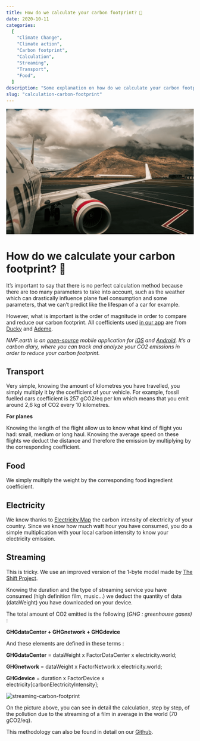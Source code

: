 ```yaml
---
title: How do we calculate your carbon footprint? 🐾
date: 2020-10-11
categories:
  [
    "Climate Change",
    "Climate action",
    "Carbon footprint",
    "Calculation",
    "Streaming",
    "Transport",
    "Food",
  ]
description: "Some explanation on how do we calculate your carbon footprint"
slug: "calculation-carbon-footprint"
---
```


![plane](/assets/images/blog/2020/plane.png)

# How do we calculate your carbon footprint? 🐾

It’s important to say that there is no perfect calculation method because there are too many parameters to take into account, such as the weather which can drastically influence plane fuel consumption and some parameters, that we can’t predict like the lifespan of a car for example.

However, what is important is the order of magnitude in order to compare and reduce our carbon footprint. All coefficients used [in our app](https://nmf.earth/) are from [Ducky](https://static.ducky.eco/calculator_documentation.pdf) and [Ademe](https://www.bilans-ges.ademe.fr/).

_NMF.earth is an_ [_open-source_](https://github.com/NMF-earth/nmf-app) _mobile application for_ [_iOS_](https://apps.apple.com/us/app/nmf-earth/id1494561829) _and_ [_Android_](https://play.google.com/store/apps/details?id=nmf.earth)_. It’s a carbon diary, where you can track and analyze your CO2 emissions in order to reduce your carbon footprint._

## **Transport**

Very simple, knowing the amount of kilometres you have travelled, you simply multiply it by the coefficient of your vehicle. For example, fossil fuelled cars coefficient is 257 gCO2/eq per km which means that you emit around 2,6 kg of CO2 every 10 kilometres.

**For planes**

Knowing the length of the flight allow us to know what kind of flight you had: small, medium or long haul. Knowing the average speed on these flights we deduct the distance and therefore the emission by multiplying by the corresponding coefficient.

## **Food**

We simply multiply the weight by the corresponding food ingredient coefficient.

## **Electricity**

We know thanks to [Electricity Map](https://www.electricitymap.org/map) the carbon intensity of electricity of your country. Since we know how much watt hour you have consumed, you do a simple multiplication with your local carbon intensity to know your electricity emission.

## **Streaming**

This is tricky. We use an improved version of the 1-byte model made by [The Shift Project](https://theshiftproject.org/).

Knowing the duration and the type of streaming service you have consumed (high definition film, music…) we deduct the quantity of data (dataWeight) you have downloaded on your device.

The total amount of CO2 emitted is the following (_GHG : greenhouse gases)_ :

**GHGdataCenter + GHGnetwork + GHGdevice**

And these elements are defined in these terms :

**GHGdataCenter** = dataWeight x FactorDataCenter x electricity.world;

**GHGnetwork** = dataWeight x FactorNetwork x electricity.world;

**GHGdevice** = duration x FactorDevice x electricity[carbonElectricityIntensity];

![streaming-carbon-footprint](/assets/images/blog/2020/streaming-carbon-footprint.png)

On the picture above, you can see in detail the calculation, step by step, of the pollution due to the streaming of a film in average in the world (70 gCO2/eq).

This methodology can also be found in detail on our [Github](https://github.com/NMF-earth/nmf-app).
